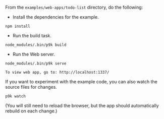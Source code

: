 From the `examples/web-apps/todo-list` directory, do the following:

- Install the dependencies for the example.

```
npm install
```

- Run the build task.

```
node_modules/.bin/p9k build
```

- Run the Web server.

```
node_modules/.bin/p9k serve
```

```
To view web app, go to: http://localhost:1337/
```

If you want to experiment with the example code, you can also watch the source files for changes.

```
p9k watch
```

(You will still need to reload the browser, but the app should automatically rebuild on each change.)
